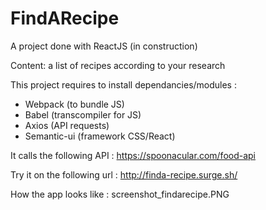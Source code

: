 # FindARecipe
A project done with ReactJS (in construction)

Content: a list of recipes according to your research

This project requires to install dependancies/modules :
- Webpack (to bundle JS)
- Babel (transcompiler for JS)
- Axios (API requests)
- Semantic-ui (framework CSS/React)

It calls the following API : https://spoonacular.com/food-api

Try it on the following url : http://finda-recipe.surge.sh/

How the app looks like : screenshot_findarecipe.PNG
